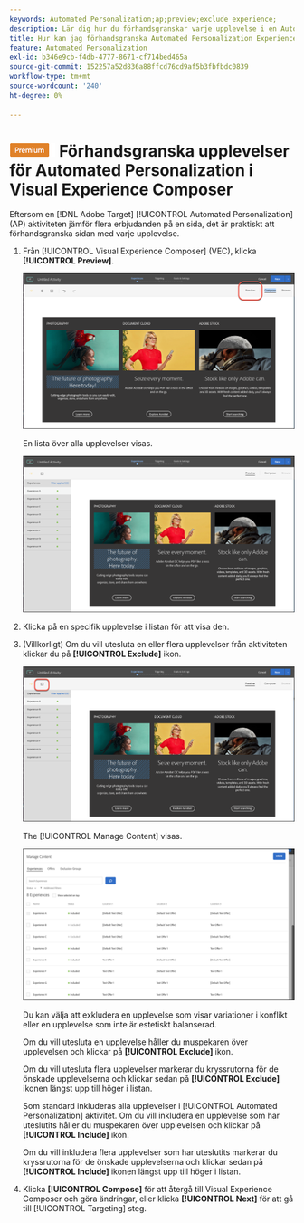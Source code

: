 ```yaml
---
keywords: Automated Personalization;ap;preview;exclude experience;
description: Lär dig hur du förhandsgranskar varje upplevelse i en Automated Personalization-aktivitet (AP) i Adobe [!DNL Target] med Visual Experience Composer (VEC).
title: Hur kan jag förhandsgranska Automated Personalization Experience i VEC?
feature: Automated Personalization
exl-id: b346e9cb-f4db-4777-8671-cf714bed465a
source-git-commit: 152257a52d836a88ffcd76cd9af5b3fbfbdc0839
workflow-type: tm+mt
source-wordcount: '240'
ht-degree: 0%

---
```


# ![PREMIUM](/help/main/assets/premium.png) Förhandsgranska upplevelser för Automated Personalization i Visual Experience Composer

Eftersom en [!DNL Adobe Target] [!UICONTROL Automated Personalization] (AP) aktiviteten jämför flera erbjudanden på en sida, det är praktiskt att förhandsgranska sidan med varje upplevelse.

1. Från [!UICONTROL Visual Experience Composer] (VEC), klicka **[!UICONTROL Preview]**.

   ![Ikonen Förhandsgranska](/help/main/c-activities/t-automated-personalization/assets/preview.png)

   En lista över alla upplevelser visas.

   ![Förhandsgranska upplevelser](/help/main/c-activities/t-automated-personalization/assets/ap_preview-new.png)

1. Klicka på en specifik upplevelse i listan för att visa den.

1. (Villkorligt) Om du vill utesluta en eller flera upplevelser från aktiviteten klickar du på **[!UICONTROL Exclude]** ikon.

   ![Uteslut, ikon](/help/main/c-activities/t-automated-personalization/assets/ap_exclude-new.png)

   The [!UICONTROL Manage Content] visas.

   ![Dialogrutan Hantera innehåll](/help/main/c-activities/t-automated-personalization/assets/preview-exclude.png)

   Du kan välja att exkludera en upplevelse som visar variationer i konflikt eller en upplevelse som inte är estetiskt balanserad.

   Om du vill utesluta en upplevelse håller du muspekaren över upplevelsen och klickar på **[!UICONTROL Exclude]** ikon.

   Om du vill utesluta flera upplevelser markerar du kryssrutorna för de önskade upplevelserna och klickar sedan på **[!UICONTROL Exclude]** ikonen längst upp till höger i listan.

   Som standard inkluderas alla upplevelser i [!UICONTROL Automated Personalization] aktivitet. Om du vill inkludera en upplevelse som har uteslutits håller du muspekaren över upplevelsen och klickar på  **[!UICONTROL Include]** ikon.

   Om du vill inkludera flera upplevelser som har uteslutits markerar du kryssrutorna för de önskade upplevelserna och klickar sedan på **[!UICONTROL Include]** ikonen längst upp till höger i listan.

1. Klicka **[!UICONTROL Compose]** för att återgå till Visual Experience Composer och göra ändringar, eller klicka **[!UICONTROL Next]** för att gå till [!UICONTROL Targeting] steg.
